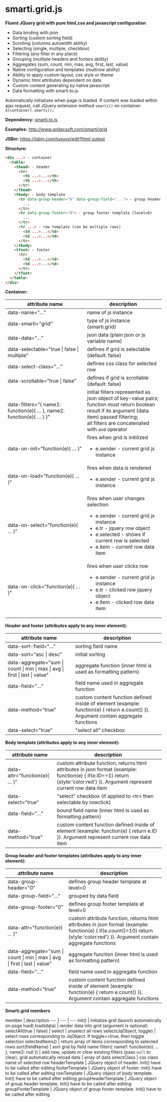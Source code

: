# smarti.grid.js

<b>Fluent JQuery grid with pure html,css and javascript configuration</b>

* Data binding with json
* Sorting (custom sorting field)
* Scrolling (columns autowidth ability)
* Selecting (single, multiple, checkbox)
* Filtering (any filter in any place)
* Grouping (multiple headers and footers ability)
* Aggregates (sum, count, min, max, avg, first, last, value)
* Native configuration and templates (multirow ability)
* Ability to apply custom layout, css style or theme
* Dynamic html attributes dependent on data
* Custom content generating by native javascript
* Data formatting with smarti.to.js

Automatically initializes when page is loaded. If content was loaded within ajax request, call JQuery extension method `smarti()` on container: `$(container).smarti();`

<b>Dependency:</b> <a href="https://github.com/onitecsoft/smarti.to.js">smarti.to.js</a>

<b>Examples:</b> <a href="http://www.onitecsoft.com/smarti/grid">http://www.onitecsoft.com/smarti/grid</a>

<b>JSBin:</b> <a href="https://jsbin.com/tuxuvo/edit?html,output">https://jsbin.com/tuxuvo/edit?html,output</a>

<b>Structure:</b>
```html
<div ...> - container
  <table>
    <thead> - header
      <tr>
        <th ...>...</th>
        <th ...>...</th>
      </tr>
    </thead>
    <tbody> - body template
      <tr data-group-header="0" data-group-field="..."> - group header template (level=0)
        ...
      </tr>
      <tr data-group-footer="0"> - group footer template (level=0)
        ...
      </tr>
      <tr ...> - row template (can be multiple rows)
        <td ...>...</td>
        <td ...>...</td>
      </tr>
    </tbody>
    <tfoot> - footer
      <tr>
        <td ...>...</td>
        <td ...>...</td>
      </tr>
    </tfoot>
  </table>
</div>
```
<b>Container:</b>

attribute name | description
--- | ---
data-name="..." | name of js instance
data-smarti="grid" | type of js instance (smarti.grid)
data-data="..." | json data (plain json or js variable name)
data-selectable="true \| false \| multiple" | defines if grid is selectable (default: false)
data-select-class="..." | defines css class for selected row
data-scrollable="true \| false" | defines if grid is scrollable (default: false)
data-filters="{ name1: function(e){ ... }, name2: function(e){ ... } }" | initial filters represented as json object of key-value pairs;<br/>function must return boolean result if its argument (data item) passed filtering;<br/>all filters are concatenated with `and` operator
data-on-init="function(e){ ... }" | fires when grid is initilized<ul><li>e.sender - current grid js instance</li></ul>
data-on-load="function(e){ ... }" | fires when data is rendered<ul><li>e.sender - current grid js instance</li></ul>
data-on-select="function(e){ ... }" | fires when user changes selection<ul><li>e.sender - current grid js instance</li><li>e.tr - jquery row object</li><li>e.selected - shows if current row is selected</li><li>e.item - current row data item</li></ul>
data-on-click="function(e){ ... }" | fires when user clicks row<ul><li>e.sender - current grid js instance</li><li>e.tr - clicked row jquery object</li><li>e.item - clicked row data item</li></ul>

<b>Header and footer (attributes apply to any inner element):</b>

attribute name | description
--- | ---
data-sort-field="..." | sorting field name
data-sort="asc \| desc" | initial sorting
data-aggregate="sum \| count \| min \| max \| avg \| first \| last \| value" | aggregate function (inner html is used as formatting pattern)
data-field="..." | field name used in aggregate function
data-method="true" | custom content function defined inside of element (example: function(e) { return e.count() }). Argument contain aggregate functions
data-select="true" | "select all" checkbox

<b>Body template (attributes apply to any inner element):</b>

| attribute name                   | description
| -------------------------------- | -----------------------------------------
| data-attr="function(e){ ... }"   | custom attribute function, returns html attributes in json format (example: function(e) { if(e.ID==1) return {style:'color:red'} }). Argument represent current row data item
| data-select="true"               | "select" checkbox (if applied to \<tr\> then selectable by rowclick)
| data-field="..."                 | bound field name (inner html is used as formatting pattern)
| data-method="true"               | custom content function defined inside of element (example: function(e) { return e.ID }). Argument represent current row data item

<b>Group header and footer templates (attributes apply to any inner element):</b>

attribute name | description
--- | ---
data-group-header="0" | defines group header template at level=0
data-group-field="..." | grouped by data field
data-group-footer="0" | defines group footer template at level=0
data-attr="function(e){ ... }" | custom attribute function, returns html attributes in json format (example: function(e) { if(e.count()>10) return {style:'color:red'} }). Argument contain aggregate functions
data-aggregate="sum \| count \| min \| max \| avg \| first \| last \| value" | aggregate function (inner html is used as formatting pattern)
data-field="..." | field name used in aggregate function
data-method="true" | custom content function defined inside of element (example: function(e) { return e.count() }). Argument contain aggregate functions

<b>Smarti.grid members</b>

member | description
--- | --- | ---
init() | initialize grid (launch automatically on page load)
load(data) | render data into grid (argument is optional)
selectAll(true \| false) | select \| unselect all rows
select(JqObject, toggle) | select rows corresponding to JqObject. If toggle==true, then toggle selection
selectedItems() | return array of items corresponding to selected rows
sort(fieldName) | sort grid by field name
filter({ name1: function(e){ ... }, name2: null }) | add new, update or clear existing filters (pass `null` to clear), grid automatically reload
data | array of data
selectClass | css class name of selected row
headerTemplate | JQuery object of header. Init() have to be called after editing
footerTemplate | JQuery object of footer. Init() have to be called after editing
rowTemplate | JQuery object of body template. Init() have to be called after editing
groupHeaderTemplate | JQuery object of group header template. Init() have to be called after editing
groupFooterTemplate | JQuery object of group footer template. Init() have to be called after editing
